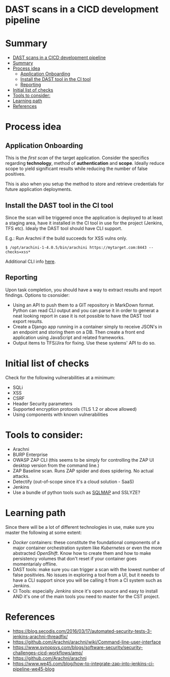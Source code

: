 # DAST scans in a CICD development pipeline

# Summary
<!-- TOC -->

- [DAST scans in a CICD development pipeline](#dast-scans-in-a-cicd-development-pipeline)
- [Summary](#summary)
- [Process idea](#process-idea)
    - [Application Onboarding](#application-onboarding)
    - [Install the DAST tool in the CI tool](#install-the-dast-tool-in-the-ci-tool)
    - [Reporting](#reporting)
- [Initial list of checks](#initial-list-of-checks)
- [Tools to consider:](#tools-to-consider)
- [Learning path](#learning-path)
- [References](#references)

<!-- /TOC -->

# Process idea

## Application Onboarding
This is the *first scan* of the target application. Consider the specifics regarding **technology**, method of **authentication** and **scope**. Ideally reduce scope to yield significant results while reducing the number of false positives.

This is also when you setup the method to store and retrieve credentials for future application deployments.

## Install the DAST tool in the CI tool
Since the scan will be triggered once the application is deployed to at least a staging area, have it installed in the CI tool in use for the project (Jenkins, TFS etc). Idealy the DAST tool should have CLI support.

E.g.: Run Arachni if the build succeeds for XSS vulns only.
```
$ /opt/arachini-1-4.0.5/bin/arachini https://mytarget.com:8443 --checks=xss*
```

Additional CLI info [here](https://github.com/Arachni/arachni/wiki/Command-line-user-interface).

## Reporting
Upon task completion, you should have a way to extract results and report findings. Options to csonsider:
* Using an API to push them to a GIT repository in MarkDown format. Python can read CLI output and you can parse it in order to generat a neat looking report in case it is not possible to have the DAST tool export results.
* Create a Django app running in a container simply to receive JSON's in an endpoint and storing them on a DB. Then create a front end application using JavaScript and related frameworks.
* Output items to TFS/Jira for fixing. Use these systems' API to do so.

# Initial list of checks
Check for the following vulnerabilities at a minimum:
* SQLi
* XSS
* CSRF
* Header Security parameters
* Supported encryption protocols (TLS 1.2 or above allowed)
* Using components with known vulnerabilities

# Tools to consider:
* Arachni
* BURP Enterprise
* OWASP ZAP CLI (this seems to be simply for controlling the ZAP UI desktop version from the command line.)
* ZAP Baseline scan. Runs ZAP spider and does spidering. No actual attacks.
* Detectify (out-of-scope since it's a cloud solution - SaaS)
* Jenkins
* Use a bundle of python tools such as [SQLMAP](http://sqlmap.org) and SSLYZE?

# Learning path
Since there will be a lot of different technologies in use, make sure you master the following at some extent:
* *Docker* containers: these constitute the foundational components of a major container orchestration system like *Kubernetes* or even the more abstracted *OpenShift*. Know how to create them and how to make persistency volumes that don't reset if your container goes momentarialy offline.
* DAST tools: make sure you can trigger a scan with the lowest number of false positivies. No issues in exploring a tool from a UI, but it needs to have a CLI support since you will be calling it from a CI system such as Jenkins.
* CI Tools: especially *Jenkins* since it's open source and easy to install AND it's one of the main tools you need to master for the CST project.

# References
* https://blog.secodis.com/2016/03/17/automated-security-tests-3-jenkins-arachni-threadfix/
* https://github.com/Arachni/arachni/wiki/Command-line-user-interface
* https://www.synopsys.com/blogs/software-security/security-challenges-cicd-workflows/amp/
* https://github.com/Arachni/arachni 
* https://www.we45.com/blog/how-to-integrate-zap-into-jenkins-ci-pipeline-we45-blog 